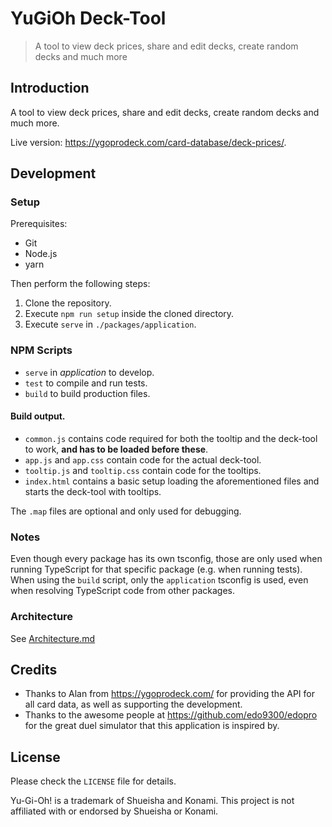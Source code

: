 # YuGiOh Deck-Tool

> A tool to view deck prices, share and edit decks, create random decks and much more

## Introduction

A tool to view deck prices, share and edit decks, create random decks and much more.

Live version: <https://ygoprodeck.com/card-database/deck-prices/>.

## Development

### Setup

Prerequisites:

-   Git
-   Node.js
-   yarn

Then perform the following steps:

1. Clone the repository.
2. Execute `npm run setup` inside the cloned directory.
3. Execute `serve` in `./packages/application`.

### NPM Scripts

-   `serve` in _application_ to develop.
-   `test` to compile and run tests.
-   `build` to build production files.

#### Build output.

- `common.js` contains code required for both the tooltip and the deck-tool to work, **and has to be
  loaded before these**.
- `app.js` and `app.css` contain code for the actual deck-tool.
- `tooltip.js` and `tooltip.css` contain code for the tooltips.
- `index.html` contains a basic setup loading the aforementioned files and starts the deck-tool with
  tooltips.

The `.map` files are optional and only used for debugging.

### Notes

Even though every package has its own tsconfig, those are only used when running TypeScript for that
specific package (e.g. when running tests). When using the `build` script, only the `application`
tsconfig is used, even when resolving TypeScript code from other packages.

### Architecture

See [Architecture.md](./ARCHITECTURE.md)

## Credits

- Thanks to Alan from <https://ygoprodeck.com/> for providing the API for all card data, as well as
  supporting the development.
- Thanks to the awesome people at <https://github.com/edo9300/edopro> for the great duel simulator
  that this application is inspired by.

## License

Please check the `LICENSE` file for details.

Yu-Gi-Oh! is a trademark of Shueisha and Konami. This project is not affiliated with or endorsed by Shueisha or Konami.
